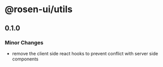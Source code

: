 # @rosen-ui/utils

## 0.1.0

### Minor Changes

- remove the client side react hooks to prevent conflict with server side components
